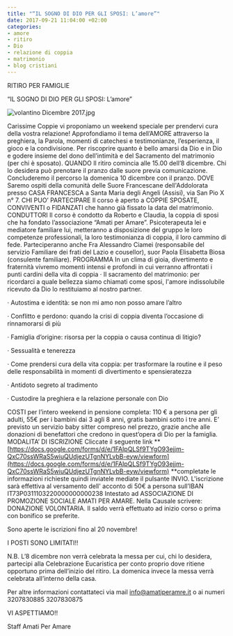 ```yaml
---
title: "“IL SOGNO DI DIO PER GLI SPOSI: L’amore”"
date: 2017-09-21 11:04:00 +02:00
categories:
- amore
- ritiro
- Dio
- relazione di coppia
- matrimonio
- blog cristiani
---
```


RITIRO PER FAMIGLIE

“IL SOGNO DI DIO PER GLI SPOSI: L’amore”

![volantino Dicembre 2017.jpg](/uploads/volantino%20Dicembre%202017.jpg)

Carissime Coppie vi proponiamo un weekend speciale per prendervi cura della vostra relazione! Approfondiamo il tema dell’AMORE attraverso la preghiera, la Parola, momenti di catechesi e testimonianze, l’esperienza, il gioco e la condivisione. Per riscoprire quanto è bello amarsi da Dio e in Dio e godere insieme del dono dell’intimità e del Sacramento del matrimonio (per chi è sposato).
QUANDO Il ritiro comincia alle 15.00 dell’8 dicembre. Chi lo desidera può prenotare il pranzo dalle suore previa comunicazione. Concluderemo il percorso la domenica 10 dicembre con il pranzo.
DOVE Saremo ospiti della comunità delle Suore Francescane dell'Addolorata presso
CASA FRANCESCA a Santa Maria degli Angeli (Assisi), via San Pio X n° 7.
CHI PUO’ PARTECIPARE Il corso è aperto a COPPIE SPOSATE, CONVIVENTI o FIDANZATI che hanno già fissato la data del matrimonio.
CONDUTTORI Il corso è condotto da Roberto e Claudia, la coppia di sposi che ha fondato l’associazione “Amati per Amare”. Psicoterapeuta lei e mediatore familiare lui, metteranno a disposizione del gruppo le loro competenze professionali, la loro testimonianza di coppia, il loro cammino di fede. Parteciperanno anche Fra Alessandro Ciamei (responsabile del servizio Familiare dei frati del Lazio e cousellor), suor Paola Elisabetta Biosa (consulente familiare).
PROGRAMMA In un clima di gioia, divertimento e fraternità vivremo momenti intensi e profondi in cui verranno affrontati i punti cardini della vita di coppia
·       Il sacramento del matrimonio: per ricordarci a quale bellezza siamo chiamati come sposi, l'amore indissolubile ricevuto da Dio lo restituiamo al nostro partner.

·       Autostima e identità: se non mi amo non posso amare l’altro

·       Conflitto e perdono: quando la crisi di coppia diventa l’occasione di rinnamorarsi di più

·       Famiglia d’origine: risorsa per la coppia o causa continua di litigio?

·       Sessualità e tenerezza

·       Come prendersi cura della vita coppia: per trasformare la routine e il peso delle responsabilità in momenti di divertimento e spensieratezza

·       Antidoto segreto al tradimento

·       Custodire la preghiera e la relazione personale con Dio

COSTI per l’intero weekend in pensione completa: 110 € a persona per gli adulti, 55€ per i bambini dai 3 agli 8 anni, gratis bambini sotto i tre anni. E’ previsto un servizio baby sitter compreso nel prezzo, grazie anche alle donazioni di benefattori che credono in quest’opera di Dio per la famiglia.
MODALITA’ DI ISCRIZIONE  Cliccate il seguente link **[https://docs.google.com/forms/d/e/1FAIpQLSf9TYgO93ejjm-QxC70ssWRaS5wiuQUdjezUTgnNYLvbB-eyw/viewform](https://docs.google.com/forms/d/e/1FAIpQLSf9TYgO93ejjm-QxC70ssWRaS5wiuQUdjezUTgnNYLvbB-eyw/viewform) **completate le informazioni richieste quindi inviatele mediate il pulsante INVIO.
L'iscrizione sarà effettiva al versamento dell' acconto di 50€ a persona sull’IBAN IT73P0311103220000000000238
Intestato ad ASSOCIAZIONE DI PROMOZIONE SOCIALE AMATI PER AMARE. Nella Causale scrivere: DONAZIONE VOLONTARIA.
Il saldo verrà effettuato ad inizio corso o prima con bonifico se preferite.

Sono aperte le iscrizioni fino al 20 novembre!

I POSTI SONO LIMITATI!!

N.B. L’8 dicembre non verrà celebrata la messa per cui, chi lo desidera, partecipi alla Celebrazione Eucaristica per conto proprio dove ritiene opportuno prima dell’inizio del ritiro. La domenica invece la messa verrà celebrata all’interno della casa.

Per altre informazioni contattateci
via mail info@amatiperamre.it o ai numeri 3207830885
3207830875

VI ASPETTIAMO!!

Staff Amati Per Amare